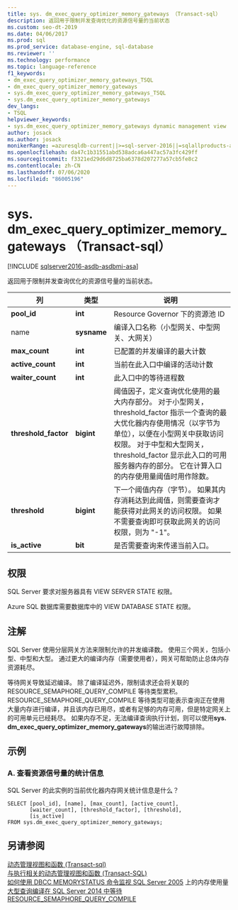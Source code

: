 ```yaml
---
title: sys. dm_exec_query_optimizer_memory_gateways （Transact-sql）
description: 返回用于限制并发查询优化的资源信号量的当前状态
ms.custom: seo-dt-2019
ms.date: 04/06/2017
ms.prod: sql
ms.prod_service: database-engine, sql-database
ms.reviewer: ''
ms.technology: performance
ms.topic: language-reference
f1_keywords:
- dm_exec_query_optimizer_memory_gateways_TSQL
- dm_exec_query_optimizer_memory_gateways
- sys.dm_exec_query_optimizer_memory_gateways_TSQL
- sys.dm_exec_query_optimizer_memory_gateways
dev_langs:
- TSQL
helpviewer_keywords:
- sys.dm_exec_query_optimizer_memory_gateways dynamic management view
author: josack
ms.author: josack
monikerRange: =azuresqldb-current||>=sql-server-2016||=sqlallproducts-allversions||>=sql-server-linux-2017||=azuresqldb-mi-current
ms.openlocfilehash: da47c1b31551abd538adca6a447ac57a3fc429ff
ms.sourcegitcommit: f3321ed29d6d8725ba6378d207277a57cb5fe8c2
ms.contentlocale: zh-CN
ms.lasthandoff: 07/06/2020
ms.locfileid: "86005196"
---
```

# <a name="sysdm_exec_query_optimizer_memory_gateways-transact-sql"></a>sys. dm_exec_query_optimizer_memory_gateways （Transact-sql）
[!INCLUDE [sqlserver2016-asdb-asdbmi-asa](../../includes/applies-to-version/sqlserver2016-asdb-asdbmi-asa.md)]

返回用于限制并发查询优化的资源信号量的当前状态。

|列|类型|说明|  
|----------|---------------|-----------------|  
|**pool_id**|**int**|Resource Governor 下的资源池 ID|  
|name|**sysname**|编译入口名称（小型网关、中型网关、大网关）|
|**max_count**|**int**|已配置的并发编译的最大计数|
|**active_count**|**int**|当前在此入口中编译的活动计数|
|**waiter_count**|**int**|此入口中的等待进程数|
|**threshold_factor**|**bigint**|阈值因子，定义查询优化使用的最大内存部分。  对于小型网关，threshold_factor 指示一个查询的最大优化器内存使用情况（以字节为单位），以便在小型网关中获取访问权限。  对于中型和大型网关，threshold_factor 显示此入口的可用服务器内存的部分。 它在计算入口的内存使用量阈值时用作除数。|
|**threshold**|**bigint**|下一个阈值内存（字节）。  如果其内存消耗达到此阈值，则需要查询才能获得对此网关的访问权限。  如果不需要查询即可获取此网关的访问权限，则为 "-1"。|
|**is_active**|**bit**|是否需要查询来传递当前入口。|


## <a name="permissions"></a>权限  
SQL Server 要求对服务器具有 VIEW SERVER STATE 权限。

Azure SQL 数据库需要数据库中的 VIEW DATABASE STATE 权限。


## <a name="remarks"></a>注解  
SQL Server 使用分层网关方法来限制允许的并发编译数。  使用三个网关，包括小型、中型和大型。 通过更大的编译内存（需要使用者），网关可帮助防止总体内存资源耗尽。

等待网关导致延迟编译。 除了编译延迟外，限制请求还会将关联的 RESOURCE_SEMAPHORE_QUERY_COMPILE 等待类型累积。 RESOURCE_SEMAPHORE_QUERY_COMPILE 等待类型可能表示查询正在使用大量内存进行编译，并且该内存已用尽，或者有足够的内存可用，但是特定网关上的可用单元已经耗尽。 如果内存不足，无法编译查询执行计划，则可以使用**sys. dm_exec_query_optimizer_memory_gateways**的输出进行故障排除。  

## <a name="examples"></a>示例  

### <a name="a-viewing-statistics-on-resource-semaphores"></a>A. 查看资源信号量的统计信息  
SQL Server 的此实例的当前优化器内存网关统计信息是什么？

```  
SELECT [pool_id], [name], [max_count], [active_count],
       [waiter_count], [threshold_factor], [threshold],
       [is_active]
FROM sys.dm_exec_query_optimizer_memory_gateways;   

```  

## <a name="see-also"></a>另请参阅  
 [动态管理视图和函数 &#40;Transact-sql&#41;](./system-dynamic-management-views.md)   
 [与执行相关的动态管理视图和函数 (Transact-SQL)](./execution-related-dynamic-management-views-and-functions-transact-sql.md)  
[如何使用 DBCC MEMORYSTATUS 命令监视 SQL Server 2005](https://support.microsoft.com/help/907877/how-to-use-the-dbcc-memorystatus-command-to-monitor-memory-usage-on-sql-server-2005) 
 上的内存使用量[大型查询编译在 SQL Server 2014 中等待 RESOURCE_SEMAPHORE_QUERY_COMPILE](https://support.microsoft.com/help/3024815/large-query-compilation-waits-on-resource-semaphore-query-compile-in-sql-server-2014)
